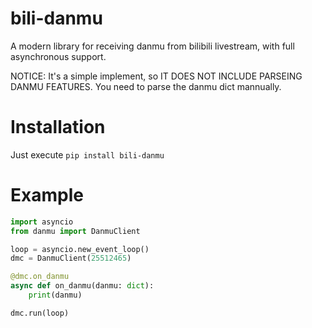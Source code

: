 # bili-danmu

A modern library for receiving danmu from bilibili livestream, with full asynchronous support.

NOTICE: It's a simple implement, so IT DOES NOT INCLUDE PARSEING DANMU FEATURES. You need to parse the danmu dict mannually.

# Installation

Just execute `pip install bili-danmu`

# Example

```python
import asyncio
from danmu import DanmuClient

loop = asyncio.new_event_loop()
dmc = DanmuClient(25512465)

@dmc.on_danmu
async def on_danmu(danmu: dict):
    print(danmu)

dmc.run(loop)
```
